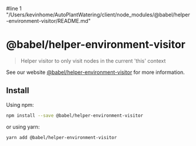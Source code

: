 #line 1 "/Users/kevinhome/AutoPlantWatering/client/node_modules/@babel/helper-environment-visitor/README.md"
# @babel/helper-environment-visitor

> Helper visitor to only visit nodes in the current 'this' context

See our website [@babel/helper-environment-visitor](https://babeljs.io/docs/babel-helper-environment-visitor) for more information.

## Install

Using npm:

```sh
npm install --save @babel/helper-environment-visitor
```

or using yarn:

```sh
yarn add @babel/helper-environment-visitor
```
